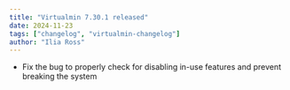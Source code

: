 ```yaml
---
title: "Virtualmin 7.30.1 released"
date: 2024-11-23
tags: ["changelog", "virtualmin-changelog"]
author: "Ilia Ross"
---
```


* Fix the bug to properly check for disabling in-use features and prevent breaking the system
